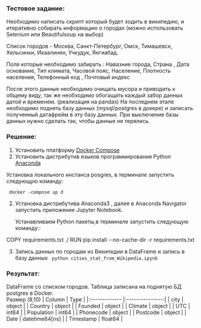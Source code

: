 ### Тестовое задание:

Необходимо написать скрипт который будет ходить в википедию,
и итеративно собирать информацию о городах 
(можно использовать Selenium или Beautifulsoup на выбор)

Список городов - 
Москва, Санкт-Петербург, Омск, Тимашевск, Хельсинки, Икаалинен,  Учкудук, Янгиабад.

Поля которые необходимо забирать : 
Навазние города, Страна , Дата основание, Тип климата, 
Часовой пояс, Население, Плотность населения, Телефонный код , Почтовый индекс

После этого данные необходимо очищать мусора и приводить к общему виду, 
так же необходимо обогащать каждый забор данных датой и временем. (реализация на pandas)
На последнем этапе необходимо поднять базу данных (mysql/postgres в докере) и записать полученный датафрейм в эту базу данных.
При выключение базы данных нужно сделать так, чтобы данные не терялись.

### Решение:

1. Установить платформу [Docker Compose](https://docs.docker.com/get-docker/ "Docker Compose")
2. Установить дистрибутив языков программирования Python [Anaconda](https://www.anaconda.com/download/ "Anaconda")

Установка локального инстанса posgres, в терминале запустить следующую команду:

<code> docker -compose up d</code>

2. Установка дистрибутива Anaconda3 , далее в Anaconda Navigator запустить приложение Jupyter Notebook.</p>
Устанавливаем Python пакеты,в терминале запустить следующую команду::

COPY requirements.txt ./
RUN pip install --no-cache-dir -r requirements.txt


3. Запись данных по городам из Википедии в DataFrame и запись в базу данных
<code> python cities_stat_from_Wikipedia.ipynb </code>

### Результат:
DataFrame со списком городов. Таблица записана на поднятую БД postgres в Docker.  
Размер (8,10)
| Column        | Type            |
|:------------- |:---------------:|
| city          | object          |
| Country       | object          |
| Founded       | object          |
| Climate       | object          |
| UTC           | int64           |
| Population    | int64           |
| Phonecode     | object          |
| Postcode      | object          |
| Date          | datetime64[ns]  |
| Timestamp     | float64         |
